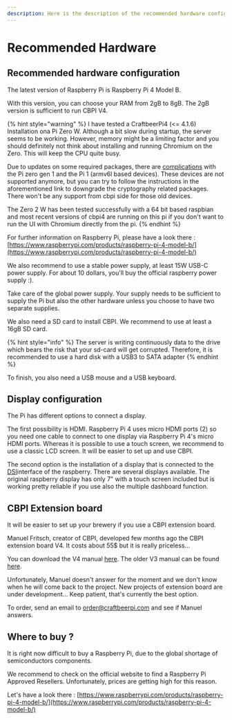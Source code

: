 ```yaml
---
description: Here is the description of the recommended hardware configuration for CBPI.
---
```


# Recommended Hardware

## Recommended hardware configuration

The latest version of Raspberry Pi is Raspberry Pi 4 Model B.

With this version, you can choose your RAM from 2gB to 8gB. The 2gB version is sufficient to run CBPI V4.

{% hint style="warning" %}
I have tested a CraftbeerPi4 (<= 4.1.6) Installation ona Pi Zero W. Although a bit slow during startup, the server seems to be working. However, memory might be a limiting factor and you should definitely not think about installing and running Chromium on the Zero. This will keep the CPU quite busy.

Due to updates on some required packages, there are [complications](https://github.com/PiBrewing/craftbeerpi4/issues/108) with the Pi zero gen 1 and the Pi 1 (armv6l based devices). These devices are not supported anymore, but you can try to follow the instructions in the aforementioned link to downgrade the cryptography related packages. There won't be any support from cbpi side for those old devices.

The Zero 2 W has been tested successfully with a 64 bit based raspbian and most recent versions of cbpi4 are running on this pi if you don't want to run the UI with Chromium directly from the pi.
{% endhint %}

For further information on Raspberry Pi, please have a look there : [https://www.raspberrypi.com/products/raspberry-pi-4-model-b/](https://www.raspberrypi.com/products/raspberry-pi-4-model-b/)

We also recommend to use a stable power supply, at least 15W USB-C power supply. For about 10 dollars, you'll buy the official raspberry power supply :).

Take care of the global power supply. Your supply needs to be sufficient to supply the Pi but also the other hardware unless you choose to have two separate supplies.

We also need a SD card to install CBPI. We recommend to use at least a 16gB SD card.&#x20;

{% hint style="info" %}
The server is writing continuously data to the drive which bears the risk that your sd-card will get corrupted. Therefore, it is recommended to use a hard disk with a USB3 to SATA adapter
{% endhint %}

To finish, you also need a USB mouse and a USB keyboard.

## Display configuration

The Pi has different options to connect a display.&#x20;

The first possibility is HDMI. Raspberry Pi 4 uses micro HDMI ports (2) so you need one cable to connect to one display via Raspberry Pi 4's micro HDMI ports. Whereas it is possible to use a touch screen, we recommend to use a classic LCD screen. It will be easier to set up and use CBPI. &#x20;

The second option is the installation of a display that is connected to the [DSI](https://de.wikipedia.org/wiki/Display\_Serial\_Interface)interface of the raspberry. There are several displays available. The original raspberry display has only 7" with a touch screen included but is working pretty reliable if you use also the multiple dashboard function.

## CBPI Extension board

It will be easier to set up your brewery if you use a CBPI extension board.

Manuel Fritsch, creator of CBPI, developed few months ago the CBPI extension board V4. It costs about 55$ but it is really priceless...

You can download the V4 manual [here](../../.gitbook/assets/CBPi-Exp-v4.0-user-manual.pdf).
The older V3 manual can be found [here](../../.gitbook/assets/cbpi3_manual.pdf).

Unfortunately, Manuel doesn't answer for the moment and we don't know when he will come back to the project. New projects of extension board are under development... Keep patient, that's currently the best option.&#x20;

To order, send an email to order@craftbeerpi.com and see if Manuel answers.

## Where to buy ?

It is right now difficult to buy a Raspberry Pi, due to the global shortage of semiconductors components.

We recommend to check on the official website to find a Raspberry Pi Approved Resellers. Unfortunately, prices are getting high for this reason.

Let's have a look there : [https://www.raspberrypi.com/products/raspberry-pi-4-model-b/](https://www.raspberrypi.com/products/raspberry-pi-4-model-b/)

